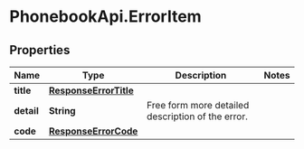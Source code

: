 # PhonebookApi.ErrorItem

## Properties
Name | Type | Description | Notes
------------ | ------------- | ------------- | -------------
**title** | [**ResponseErrorTitle**](ResponseErrorTitle.md) |  | 
**detail** | **String** | Free form more detailed description of the error. | 
**code** | [**ResponseErrorCode**](ResponseErrorCode.md) |  | 


